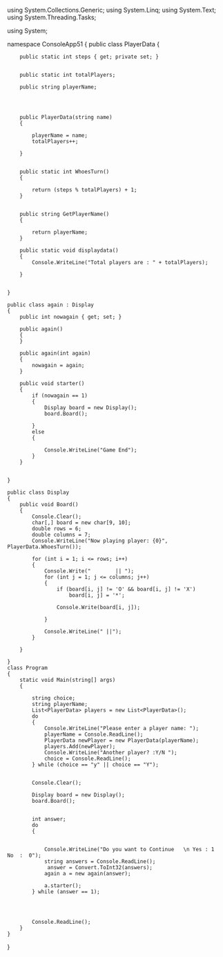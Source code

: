 
using System.Collections.Generic;
using System.Linq;
using System.Text;
using System.Threading.Tasks;

using System;


namespace ConsoleApp51
{
	public class PlayerData
	{


		public static int steps { get; private set; }


		public static int totalPlayers;

		public string playerName;




		public PlayerData(string name)
		{

			playerName = name;
			totalPlayers++;
			
		}


		public static int WhoesTurn()
		{

			return (steps % totalPlayers) + 1;
		}


		public string GetPlayerName()
		{

			return playerName;
		}

		public static void displaydata()
        {
			Console.WriteLine("Total players are : " + totalPlayers);

        }


	}

	public class again : Display
	{
		public int nowagain { get; set; }

		public again()
		{
		}

		public again(int again)
		{
			nowagain = again;
		}

		public void starter()
		{
			if (nowagain == 1)
			{
				Display board = new Display();
				board.Board();

			}
			else
			{
			
				Console.WriteLine("Game End");
			}
		}


	}

	public class Display
	{
		public void Board()
		{
			Console.Clear();
			char[,] board = new char[9, 10];
			double rows = 6;
			double columns = 7;
			Console.WriteLine("Now playing player: {0}", PlayerData.WhoesTurn());

			for (int i = 1; i <= rows; i++)
			{
				Console.Write("        || ");
				for (int j = 1; j <= columns; j++)
				{
					if (board[i, j] != 'O' && board[i, j] != 'X')
						board[i, j] = '*';

					Console.Write(board[i, j]);

				}

				Console.WriteLine(" ||");
			}

		}

	}
	class Program
	{
		static void Main(string[] args)
		{

			string choice;
			string playerName;
			List<PlayerData> players = new List<PlayerData>();
			do
			{
				Console.WriteLine("Please enter a player name: ");
				playerName = Console.ReadLine();
				PlayerData newPlayer = new PlayerData(playerName);
				players.Add(newPlayer);
				Console.WriteLine("Another player? :Y/N ");
				choice = Console.ReadLine();
			} while (choice == "y" || choice == "Y");


			Console.Clear();

			Display board = new Display();
			board.Board();


			int answer;
			do
			{

			
				Console.WriteLine("Do you want to Continue   \n Yes : 1  No  :  0");
				string answers = Console.ReadLine();
				 answer = Convert.ToInt32(answers);
				again a = new again(answer);

				a.starter();
			} while (answer == 1);




			Console.ReadLine();
		}
	}
}

